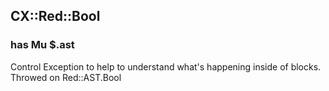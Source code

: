 CX::Red::Bool
-------------

### has Mu $.ast

Control Exception to help to understand what's happening inside of blocks. Throwed on Red::AST.Bool

